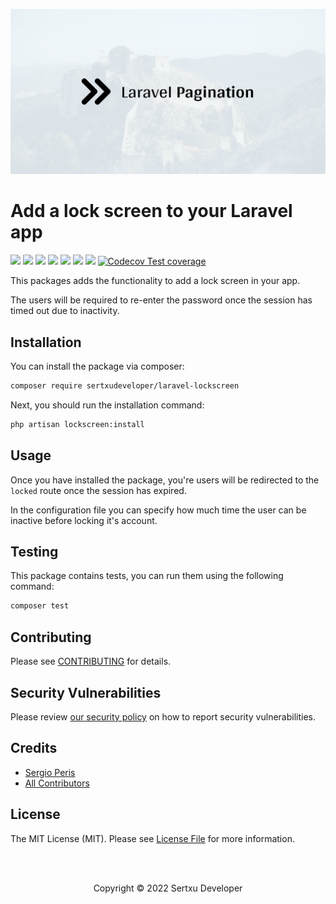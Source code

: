 
<p align="center"><img src="/art/socialcard.png" alt="Laravel Lock Screen by Sertxu Developer"></p>

# Add a lock screen to your Laravel app

![](https://img.shields.io/github/v/release/sertxudeveloper/laravel-lockscreen) ![](https://github.com/sertxudeveloper/laravel-lockscreen/actions/workflows/run-tests.yml/badge.svg) ![](https://img.shields.io/github/license/sertxudeveloper/laravel-lockscreen) ![](https://img.shields.io/github/repo-size/sertxudeveloper/laravel-lockscreen) ![](https://img.shields.io/packagist/dt/sertxudeveloper/laravel-lockscreen) ![](https://img.shields.io/github/issues/sertxudeveloper/laravel-lockscreen) ![](https://img.shields.io/packagist/php-v/sertxudeveloper/laravel-lockscreen) [![Codecov Test coverage](https://img.shields.io/codecov/c/github/sertxudeveloper/laravel-lockscreen)](https://app.codecov.io/gh/sertxudeveloper/laravel-lockscreen)

This packages adds the functionality to add a lock screen in your app.

The users will be required to re-enter the password once the session has timed out due to inactivity.

## Installation

You can install the package via composer:

```bash
composer require sertxudeveloper/laravel-lockscreen
```

Next, you should run the installation command:

```bash
php artisan lockscreen:install
```

## Usage

Once you have installed the package, you're users will be redirected to the `locked` route once the session has expired.

In the configuration file you can specify how much time the user can be inactive before locking it's account.

## Testing

This package contains tests, you can run them using the following command:

```bash
composer test
```

## Contributing

Please see [CONTRIBUTING](https://github.com/sertxudeveloper/.github/blob/main/CONTRIBUTING.md) for details.

## Security Vulnerabilities

Please review [our security policy](../../security/policy) on how to report security vulnerabilities.

## Credits

- [Sergio Peris](https://github.com/sertxudev)
- [All Contributors](../../contributors)

## License

The MIT License (MIT). Please see [License File](LICENSE.md) for more information.

<br><br>
<p align="center">Copyright © 2022 Sertxu Developer</p>
